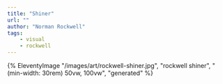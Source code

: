 ```yaml
---
title: "Shiner"
url: ""
author: "Norman Rockwell"
tags:
    - visual
    - rockwell
---
```

{% EleventyImage "/images/art/rockwell-shiner.jpg", "rockwell shiner", "(min-width: 30rem) 50vw, 100vw", "generated" %}